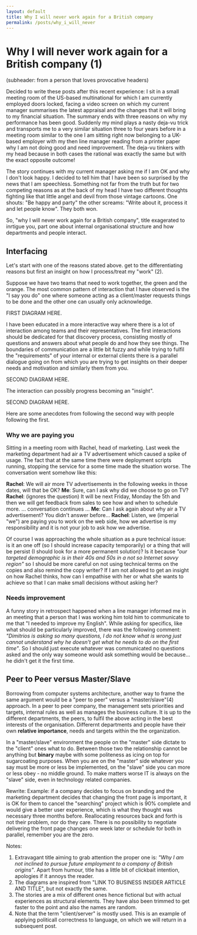 ```yaml
---
layout: default
title: Why I will never work again for a British company
permalink: /posts/why_i_will_never
---
```


# Why I will never work again for a British company (1)

(subheader: from a person that loves provocative headers)

Decided to write these posts after this recent experience: I sit in a small meeting room of the US-based multinational for which I am currently employed doors locked, facing a video screen on which my current manager summarises the latest appraisal and the changes that it will bring to my financial situation. The summary ends with three reasons on why my performance has been good. Suddenly my mind plays a nasty deja-vu trick and transports me to a very similar situation three to four years before in a meeting room similar to the one I am sitting right now belonging to a UK-based employer with my then line manager reading from a printer paper why I am not doing good and need improvement. The deja-vu tinkers with my head because in both cases the rational was exactly the same but with the exact opposite outcome!

The story continues with my current manager asking me if I am OK and why I don't look happy. I decided to tell him that I have been so surprised by the news that I am speechless. Something not far from the truth but for two competing reasons as at the back of my head I have two different thoughts fighting like that little angel and devil from those vintage cartoons. One shouts: "Be happy and party" the other screams: "Write about it, process it and let people know". They both won.

So, "why I will never work again for a British company", title exagerated to inrtigue you, part one about internal organisational structure and how departments and people interact.

## Interfacing

Let's start with one of the reasons stated above. get to the differentiating reasons but first an insight on how I process/treat my "work" (2).

Suppose we have two teams that need to work together, the green and the orange. The most common pattern of interaction that I have observed is the "I say you do" one where someone acting as a client/master requests things to be done and the other one can usually only acknowledge.

FIRST DIAGRAM HERE.

I have been educated in a more interactive way where there is a lot of interaction among teams and their representatives. The first interactions should be dedicated for that discovery process, consisting mostly of questions and answers about what people do and how they see things. The boundaries of communication are a little bit fuzzy and while trying to fulfil the "requirements" of your internal or external clients there is a parallel dialogue going on from which you are trying to get insights on their deeper needs and motivation and similarly them from you.

SECOND DIAGRAM HERE.

The interaction can possibly progress becoming an "insight".

SECOND DIAGRAM HERE.

Here are some anecdotes from following the second way with people following the first.

### Why we are paying you

Sitting in a meeting room with Rachel, head of marketing. Last week the marketing department had air a TV advertisement which caused a spike of usage. The fact that at the same time there were deployment scripts running, stopping the service for a some time made the situation worse. The conversation went somehow like this:

**Rachel**: We will air more TV advertisements in the following weeks in those dates, will that be OK?
**Me**: Sure, can I ask why did we choose to go on TV?
**Rachel**: (ignores the question) It will be next Friday, Monday the 5th and then we will get feedback from sales to see how and when to schedule more.
... conversation continues ...
**Me**: Can I ask again about why air a TV advertisement? You didn't answer before...
**Rachel**: Listen, we (imperial "we") are paying you to work on the web side, how we advertise is my responsibility and it is not your job to ask how we advertise.

Of course I was approaching the whole situation as a pure technical issue: is it an one off (so I should increase capacity temporarily) or a thing that will be persist (I should look for a more permanent solution)? Is it because *"our targeted demographic is in their 40s and 50s in a not so Internet savvy region"* so I should be more careful on not using technical terms on the copies and also remind the copy writer? If I am not allowed to get an insight on how Rachel thinks, how can I empathise with her or what she wants to achieve so that I can make small decisions without asking her?

### Needs improvement

A funny story in retrospect happened when a line manager informed me in an meeting that a person that I was working him told him to communicate to me that "I needed to improve my English". While asking for specifics, like what should be particularly improved, there was the following comment: *"Dimitrios is asking so many questions, I do not know what is wrong just cannot understand why he doesn't get what he needs to do on the first time"*. So I should just execute whatever was communicated no questions asked and the only way someone would ask something would be because... he didn't get it the first time.

## Peer to Peer versus Master/Slave

Borrowing from computer systems architecture, another way to frame the same argument would be a "peer to peer" versus a "master/slave"(4) approach. In a peer to peer company, the management sets priorities and targets, internal rules as well as manages the business culture. It is up to the different departments, the peers, to fulfil the above acting in the best interests of the organisation. Differernt departments and people have their own **relative importance**, needs and targets within the the organization.

In a "master/slave" environment the people on the "master" side dictate to the "client" ones what to do. Between those two the relationship cannot be anything but **binary** maybe with some politeness as icing on top for sugarcoating purposes. When you are on the "master" side whatever you say must be more or less be implemented, on the "slave" side you can more or less obey - no middle ground. To make matters worse IT is always on the "slave" side, even in technology related companies.


Rewrite:
Example: if a company decides to focus on branding and the marketing department decides that changing the front page is important, it is OK for them to cancel the "searching" project which is 90% complete and would give a better user experience, which is what they thought was necessary three months before. Reallocating resources back and forth is not their problem, nor do they care. There is no possibility to negotiate delivering the front page changes one week later or schedule for both in parallel, remember you are the zero.

Notes:

1. Extravagant title aiming to grab attention the proper one is: *"Why I am not inclined to pursue future employment to a company of British origins"*. Apart from humour, title has a little bit of clickbait intention, apologies if it annoys the reader.
2. The diagrams are inspired from "LINK TO BUSINESS INSIDER ARTICLE AND TITLE", but not exactly the same.
3. The stories are a mix of different ones hence fictional but with actual experiences as structural elements. They have also been trimmed to get faster to the point and also the names are random.
4. Note that the term "client/server" is mostly used. This is an example of applying politicall correctness to language, on which we will return in a subsequent post.

